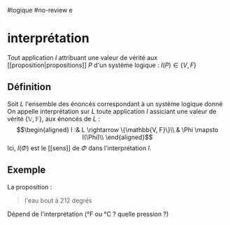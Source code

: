 #logique #no-review e
# interprétation
Tout application $I$ attribuant une valeur de vérité aux [[proposition|propositions]] $P$ d'un système logique : $I(P)\in\{V, F\}$

## Définition
Soit $L$ l'ensemble des énoncés correspondant à un système logique donné
On appelle interprétation sur $L$ toute application $I$ assiciant une valeur de vérité $\{\mathbb{V, F}\}$, aux énoncés de $L$ :
$$\begin{aligned}
I :& L \rightarrow \{\mathbb{V, F}\}\\
   & \Phi \mapsto I(\Phi)\\
\end{aligned}$$
Ici, $I(\Phi)$ est le [[sens]] de $\Phi$ dans l'interprétation $I$.

## Exemple
La proposition :
> l'eau bout à 212 degrés

Dépend de l'interprétation (°F ou °C ? quelle pression ?)

